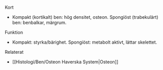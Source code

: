 Kort
- Kompakt (kortikalt) ben: hög densitet, osteon. Spongiöst (trabekulärt) ben: benbalkar, märgrum.

Funktion
- Kompakt: styrka/bärighet. Spongiöst: metabolt aktivt, lättar skelettet.

Relaterat
- [[Histologi/Ben/Osteon Haverska System|Osteon]]
